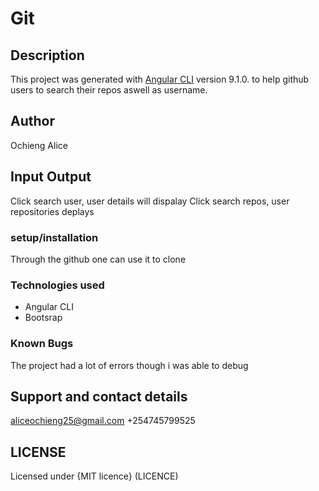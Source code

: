 # Git
## Description
This project was generated with [Angular CLI](https://github.com/angular/angular-cli) version 9.1.0. to help github users to search their repos aswell as username.
## Author
 Ochieng Alice
## Input Output
 Click search user, user details will dispalay
 Click search repos, user repositories deplays
 ### setup/installation
 Through the github one can use it to clone
 ### Technologies used
* Angular CLI
* Bootsrap
 ### Known Bugs
 The project had a lot of errors though i was able to debug
## Support and contact details
aliceochieng25@gmail.com +254745799525
## LICENSE
Licensed under {MIT licence} (LICENCE)
